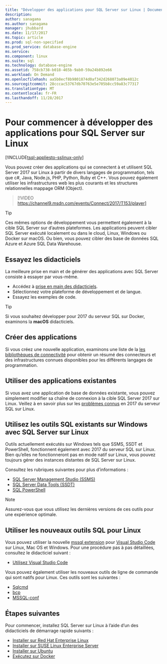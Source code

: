 ```yaml
---
title: "Développer des applications pour SQL Server sur Linux | Documents Microsoft"
description: 
author: sanagama
ms.author: sanagama
manager: jhubbard
ms.date: 11/17/2017
ms.topic: article
ms.prod: sql-non-specified
ms.prod_service: database-engine
ms.service: 
ms.component: linux
ms.suite: sql
ms.technology: database-engine
ms.assetid: 758cb738-b018-465b-9ab0-59a24b892e66
ms.workload: On Demand
ms.openlocfilehash: aa5b8ecf8b9801874d0af342d268073a09e4812c
ms.sourcegitcommit: 28cccac53767db70763e5e705b8cc59a83c77317
ms.translationtype: MT
ms.contentlocale: fr-FR
ms.lasthandoff: 11/28/2017
---
```

# <a name="how-to-get-started-developing-applications-for-sql-server-on-linux"></a>Pour commencer à développer des applications pour SQL Server sur Linux

[!INCLUDE[tsql-appliesto-sslinux-only](../includes/tsql-appliesto-sslinux-only.md)]

Vous pouvez créer des applications qui se connectent à et utilisent SQL Server 2017 sur Linux à partir de divers langages de programmation, tels que c#, Java, Node.js, PHP, Python, Ruby et C++. Vous pouvez également utiliser les infrastructures web les plus courants et les structures relationnelles mappage ORM (Object).

> [!VIDEO https://channel9.msdn.com/events/Connect/2017/T153/player]

> [!TIP]
> Ces mêmes options de développement vous permettent également à la cible SQL Server sur d’autres plateformes. Les applications peuvent cibler SQL Server exécuté localement ou dans le cloud, Linux, Windows ou Docker sur macOS. Ou bien, vous pouvez cibler des base de données SQL Azure et Azure SQL Data Warehouse.

## <a name="try-the-tutorials"></a>Essayez les didacticiels

La meilleure prise en main et de générer des applications avec SQL Server consiste à essayer par vous-même.

- Accédez à [prise en main des didacticiels](http://aka.ms/sqldev).
- Sélectionnez votre plateforme de développement et de langue.
- Essayez les exemples de code.

> [!TIP]
> Si vous souhaitez développer pour 2017 du serveur SQL sur Docker, examinons la **macOS** didacticiels.

## <a name="create-new-applications"></a>Créer des applications

Si vous créez une nouvelle application, examinons une liste de la [les bibliothèques de connectivité](sql-server-linux-develop-connectivity-libraries.md) pour obtenir un résumé des connecteurs et des infrastructures connues disponibles pour les différents langages de programmation.

## <a name="use-existing-applications"></a>Utiliser des applications existantes

Si vous avez une application de base de données existante, vous pouvez simplement modifier sa chaîne de connexion à la cible SQL Server 2017 sur Linux. Veillez à en savoir plus sur les [problèmes connus](sql-server-linux-release-notes.md) en 2017 du serveur SQL sur Linux.

## <a name="use-existing-sql-tools-on-windows-with-sql-server-on-linux"></a>Utilisez les outils SQL existants sur Windows avec SQL Server sur Linux

Outils actuellement exécutés sur Windows tels que SSMS, SSDT et PowerShell, fonctionnent également avec 2017 du serveur SQL sur Linux. Bien qu’elles ne fonctionneront pas en mode natif sur Linux, vous pouvez toujours gérer des instances distantes de SQL Server sur Linux. 

Consultez les rubriques suivantes pour plus d’informations :

- [SQL Server Management Studio (SSMS)](sql-server-linux-develop-use-ssms.md)
- [SQL Server Data Tools (SSDT)](sql-server-linux-develop-use-ssdt.md)
- [SQL PowerShell](sql-server-linux-manage-powershell.md)

> [!Note] 
> Assurez-vous que vous utilisez les dernières versions de ces outils pour une expérience optimale.

## <a name="use-new-sql-tools-for-linux"></a>Utiliser les nouveaux outils SQL pour Linux

Vous pouvez utiliser la nouvelle [mssql extension](https://aka.ms/mssql-marketplace) pour [Visual Studio Code](https://code.visualstudio.com) sur Linux, Mac OS et Windows. Pour une procédure pas à pas détaillées, consultez le didacticiel suivant :

- [Utilisez Visual Studio Code](sql-server-linux-develop-use-vscode.md)

Vous pouvez également utiliser les nouveaux outils de ligne de commande qui sont natifs pour Linux. Ces outils sont les suivantes :

- [Sqlcmd](../tools/sqlcmd-utility.md)
- [bcp](sql-server-linux-migrate-bcp.md)
- [MSSQL-conf](sql-server-linux-configure-mssql-conf.md)

## <a name="next-steps"></a>Étapes suivantes

Pour commencer, installez SQL Server sur Linux à l’aide d’un des didacticiels de démarrage rapide suivants :

- [Installer sur Red Hat Enterprise Linux](quickstart-install-connect-red-hat.md)
- [Installer sur SUSE Linux Enterprise Server](quickstart-install-connect-suse.md)
- [Installer sur Ubuntu](quickstart-install-connect-ubuntu.md)
- [Exécutez sur Docker](quickstart-install-connect-ubuntu.md)
